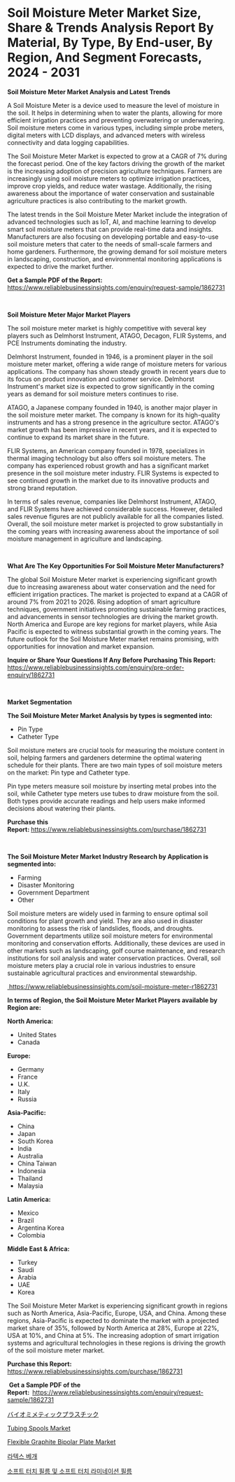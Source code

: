 <p><h1>Soil Moisture Meter Market Size, Share & Trends Analysis Report By Material, By Type, By End-user, By Region, And Segment Forecasts, 2024 - 2031</h1></p><p><strong>Soil Moisture Meter Market Analysis and Latest Trends</strong></p>
<p><p>A Soil Moisture Meter is a device used to measure the level of moisture in the soil. It helps in determining when to water the plants, allowing for more efficient irrigation practices and preventing overwatering or underwatering. Soil moisture meters come in various types, including simple probe meters, digital meters with LCD displays, and advanced meters with wireless connectivity and data logging capabilities.</p><p>The Soil Moisture Meter Market is expected to grow at a CAGR of 7% during the forecast period. One of the key factors driving the growth of the market is the increasing adoption of precision agriculture techniques. Farmers are increasingly using soil moisture meters to optimize irrigation practices, improve crop yields, and reduce water wastage. Additionally, the rising awareness about the importance of water conservation and sustainable agriculture practices is also contributing to the market growth.</p><p>The latest trends in the Soil Moisture Meter Market include the integration of advanced technologies such as IoT, AI, and machine learning to develop smart soil moisture meters that can provide real-time data and insights. Manufacturers are also focusing on developing portable and easy-to-use soil moisture meters that cater to the needs of small-scale farmers and home gardeners. Furthermore, the growing demand for soil moisture meters in landscaping, construction, and environmental monitoring applications is expected to drive the market further.</p></p>
<p><strong>Get a Sample PDF of the Report:&nbsp;</strong> <a href="https://www.reliablebusinessinsights.com/enquiry/request-sample/1862731">https://www.reliablebusinessinsights.com/enquiry/request-sample/1862731</a></p>
<p>&nbsp;</p>
<p><strong>Soil Moisture Meter Major Market Players</strong></p>
<p><p>The soil moisture meter market is highly competitive with several key players such as Delmhorst Instrument, ATAGO, Decagon, FLIR Systems, and PCE Instruments dominating the industry.</p><p>Delmhorst Instrument, founded in 1946, is a prominent player in the soil moisture meter market, offering a wide range of moisture meters for various applications. The company has shown steady growth in recent years due to its focus on product innovation and customer service. Delmhorst Instrument's market size is expected to grow significantly in the coming years as demand for soil moisture meters continues to rise.</p><p>ATAGO, a Japanese company founded in 1940, is another major player in the soil moisture meter market. The company is known for its high-quality instruments and has a strong presence in the agriculture sector. ATAGO's market growth has been impressive in recent years, and it is expected to continue to expand its market share in the future.</p><p>FLIR Systems, an American company founded in 1978, specializes in thermal imaging technology but also offers soil moisture meters. The company has experienced robust growth and has a significant market presence in the soil moisture meter industry. FLIR Systems is expected to see continued growth in the market due to its innovative products and strong brand reputation.</p><p>In terms of sales revenue, companies like Delmhorst Instrument, ATAGO, and FLIR Systems have achieved considerable success. However, detailed sales revenue figures are not publicly available for all the companies listed. Overall, the soil moisture meter market is projected to grow substantially in the coming years with increasing awareness about the importance of soil moisture management in agriculture and landscaping.</p></p>
<p>&nbsp;</p>
<p><strong>What Are The Key Opportunities For Soil Moisture Meter Manufacturers?</strong></p>
<p><p>The global Soil Moisture Meter market is experiencing significant growth due to increasing awareness about water conservation and the need for efficient irrigation practices. The market is projected to expand at a CAGR of around 7% from 2021 to 2026. Rising adoption of smart agriculture techniques, government initiatives promoting sustainable farming practices, and advancements in sensor technologies are driving the market growth. North America and Europe are key regions for market players, while Asia Pacific is expected to witness substantial growth in the coming years. The future outlook for the Soil Moisture Meter market remains promising, with opportunities for innovation and market expansion.</p></p>
<p><strong>Inquire or Share Your Questions If Any Before Purchasing This Report:</strong> <a href="https://www.reliablebusinessinsights.com/enquiry/pre-order-enquiry/1862731">https://www.reliablebusinessinsights.com/enquiry/pre-order-enquiry/1862731</a></p>
<p>&nbsp;</p>
<p><strong>Market Segmentation</strong></p>
<p><strong>The Soil Moisture Meter Market Analysis by types is segmented into:</strong></p>
<p><ul><li>Pin Type</li><li>Catheter Type</li></ul></p>
<p><p>Soil moisture meters are crucial tools for measuring the moisture content in soil, helping farmers and gardeners determine the optimal watering schedule for their plants. There are two main types of soil moisture meters on the market: Pin type and Catheter type. </p><p>Pin type meters measure soil moisture by inserting metal probes into the soil, while Catheter type meters use tubes to draw moisture from the soil. Both types provide accurate readings and help users make informed decisions about watering their plants.</p></p>
<p><strong>Purchase this Report:&nbsp;</strong><a href="https://www.reliablebusinessinsights.com/purchase/1862731">https://www.reliablebusinessinsights.com/purchase/1862731</a></p>
<p>&nbsp;</p>
<p><strong>The Soil Moisture Meter Market Industry Research by Application is segmented into:</strong></p>
<p><ul><li>Farming</li><li>Disaster Monitoring</li><li>Government Department</li><li>Other</li></ul></p>
<p><p>Soil moisture meters are widely used in farming to ensure optimal soil conditions for plant growth and yield. They are also used in disaster monitoring to assess the risk of landslides, floods, and droughts. Government departments utilize soil moisture meters for environmental monitoring and conservation efforts. Additionally, these devices are used in other markets such as landscaping, golf course maintenance, and research institutions for soil analysis and water conservation practices. Overall, soil moisture meters play a crucial role in various industries to ensure sustainable agricultural practices and environmental stewardship.</p></p>
<p><a href="https://www.reliablebusinessinsights.com/soil-moisture-meter-r1862731">&nbsp;https://www.reliablebusinessinsights.com/soil-moisture-meter-r1862731</a></p>
<p><strong>In terms of Region, the Soil Moisture Meter Market Players available by Region are:</strong></p>
<p>
    <p> <strong> North America: </strong>
        <ul>
            <li>United States</li>
            <li>Canada</li>
        </ul>
        </p> 
    <p> <strong> Europe: </strong>
        <ul>
            <li>Germany</li>
            <li>France</li>
            <li>U.K.</li>
            <li>Italy</li>
            <li>Russia</li>
        </ul>
        </p> 
    <p> <strong> Asia-Pacific: </strong>
        <ul>
            <li>China</li>
            <li>Japan</li>
            <li>South Korea</li>
            <li>India</li>
            <li>Australia</li>
            <li>China Taiwan</li>
            <li>Indonesia</li>
            <li>Thailand</li>
            <li>Malaysia</li>
        </ul>
        </p> 
    <p> <strong> Latin America: </strong>
        <ul>
            <li>Mexico</li>
            <li>Brazil</li>
            <li>Argentina Korea</li>
            <li>Colombia</li>
        </ul>
        </p> 
    <p> <strong> Middle East & Africa: </strong>
        <ul>
            <li>Turkey</li>
            <li>Saudi</li>
            <li>Arabia</li>
            <li>UAE</li>
            <li>Korea</li>
        </ul>
    </p>
    </p>
<p><p>The Soil Moisture Meter Market is experiencing significant growth in regions such as North America, Asia-Pacific, Europe, USA, and China. Among these regions, Asia-Pacific is expected to dominate the market with a projected market share of 35%, followed by North America at 28%, Europe at 22%, USA at 10%, and China at 5%. The increasing adoption of smart irrigation systems and agricultural technologies in these regions is driving the growth of the soil moisture meter market.</p></p>
<p><strong>Purchase this Report: </strong><a href="https://www.reliablebusinessinsights.com/purchase/1862731">https://www.reliablebusinessinsights.com/purchase/1862731</a></p>
<p>&nbsp;<strong>Get a Sample PDF of the Report:&nbsp;&nbsp;</strong><a href="https://www.reliablebusinessinsights.com/enquiry/request-sample/1862731">https://www.reliablebusinessinsights.com/enquiry/request-sample/1862731</a></p>
<p><strong></strong></p>
<p><p><a href="https://github.com/DayanaRunolfsdottir/Market-Research-Report-List-1/blob/main/7525583152439.md">バイオミメティックプラスチック</a></p><p><a href="https://issuu.com/reportprime-2/docs/tubing-spools-market-size-2030.pptx">Tubing Spools Market</a></p><p><a href="https://github.com/gulaimolin/Market-Research-Report-List-5/blob/main/flexible-graphite-bipolar-plate-market.md">Flexible Graphite Bipolar Plate Market</a></p><p><a href="https://github.com/joannescott9078/Market-Research-Report-List-1/blob/main/6111593162443.md">라텍스 베개</a></p><p><a href="https://github.com/khairinauzunul/Market-Research-Report-List-1/blob/main/8589627162444.md">소프트 터치 필름 및 소프트 터치 라미네이션 필름</a></p></p>